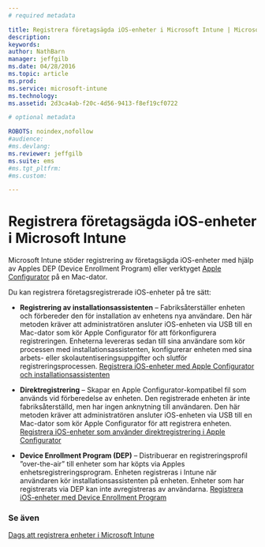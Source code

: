 ```yaml
---
# required metadata

title: Registrera företagsägda iOS-enheter i Microsoft Intune | Microsoft Intune
description:
keywords:
author: NathBarn
manager: jeffgilb
ms.date: 04/28/2016
ms.topic: article
ms.prod:
ms.service: microsoft-intune
ms.technology:
ms.assetid: 2d3ca4ab-f20c-4d56-9413-f8ef19cf0722

# optional metadata

ROBOTS: noindex,nofollow
#audience:
#ms.devlang:
ms.reviewer: jeffgilb
ms.suite: ems
#ms.tgt_pltfrm:
#ms.custom:

---
```


# Registrera företagsägda iOS-enheter i Microsoft Intune
Microsoft Intune stöder registrering av företagsägda iOS-enheter med hjälp av Apples DEP (Device Enrollment Program) eller verktyget [Apple Configurator](http://go.microsoft.com/fwlink/?LinkId=518017) på en Mac-dator.

Du kan registrera företagsregistrerade iOS-enheter på tre sätt:

-   **Registrering av installationsassistenten** – Fabriksåterställer enheten och förbereder den för installation av enhetens nya användare. Den här metoden kräver att administratören ansluter iOS-enheten via USB till en Mac-dator som kör Apple Configurator för att förkonfigurera registreringen. Enheterna levereras sedan till sina användare som kör processen med installationsassistenten, konfigurerar enheten med sina arbets- eller skolautentiseringsuppgifter och slutför registreringsprocessen. [Registrera iOS-enheter med Apple Configurator och installationsassistenten](ios-setup-assistant-enrollment-in-microsoft-intune.md)

-   **Direktregistrering** – Skapar en Apple Configurator-kompatibel fil som används vid förberedelse av enheten. Den registrerade enheten är inte fabriksåterställd, men har ingen anknytning till användaren. Den här metoden kräver att administratören ansluter iOS-enheten via USB till en Mac-dator som kör Apple Configurator för att registrera enheten. [Registrera iOS-enheter som använder direktregistrering i Apple Configurator](ios-direct-enrollment-in-microsoft-intune.md)

-   **Device Enrollment Program (DEP)** – Distribuerar en registreringsprofil ”over-the-air” till enheter som har köpts via Apples enhetsregistreringsprogram. Enheten registreras i Intune när användaren kör installationsassistenten på enheten.  Enheter som har registrerats via DEP kan inte avregistreras av användarna. [Registrera iOS-enheter med Device Enrollment Program](ios-device-enrollment-program-in-microsoft-intune.md)




### Se även
[Dags att registrera enheter i Microsoft Intune](get-ready-to-enroll-devices-in-microsoft-intune.md)


<!--HONumber=May16_HO2-->


